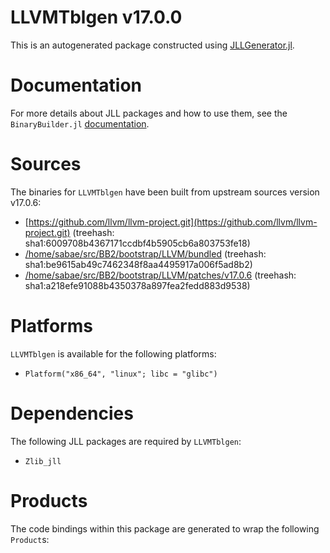 # LLVMTblgen v17.0.0
This is an autogenerated package constructed using [JLLGenerator.jl](https://github.com/JuliaPackaging/BinaryBuilder2.jl/tree/main/JLLGenerator.jl).

# Documentation
For more details about JLL packages and how to use them, see the `BinaryBuilder.jl` [documentation](https://docs.binarybuilder.org/stable/jll/).

# Sources
The binaries for `LLVMTblgen` have been built from upstream sources version v17.0.6:

 - [https://github.com/llvm/llvm-project.git](https://github.com/llvm/llvm-project.git) (treehash: sha1:6009708b4367171ccdbf4b5905cb6a803753fe18)
 - [/home/sabae/src/BB2/bootstrap/LLVM/bundled](/home/sabae/src/BB2/bootstrap/LLVM/bundled) (treehash: sha1:be9615ab49c7462348f8aa4495917a006f5ad8b2)
 - [/home/sabae/src/BB2/bootstrap/LLVM/patches/v17.0.6](/home/sabae/src/BB2/bootstrap/LLVM/patches/v17.0.6) (treehash: sha1:a218efe91088b4350378a897fea2fedd883d9538)
# Platforms

`LLVMTblgen` is available for the following platforms:

 - `Platform("x86_64", "linux"; libc = "glibc")`
# Dependencies
The following JLL packages are required by `LLVMTblgen`:

 - `Zlib_jll`
# Products

The code bindings within this package are generated to wrap the following `Product`s:
<TODO>

